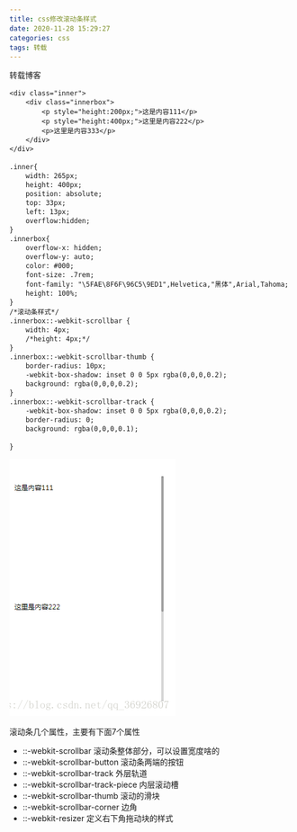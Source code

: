 ```yaml
---
title: css修改滚动条样式
date: 2020-11-28 15:29:27
categories: css
tags: 转载
---
```


转载博客

<!--more-->
```
<div class="inner">
    <div class="innerbox">
        <p style="height:200px;">这是内容111</p>
        <p style="height:400px;">这里是内容222</p>
        <p>这里是内容333</p>
    </div>
</div>

.inner{
    width: 265px;
    height: 400px;
    position: absolute;
    top: 33px;
    left: 13px;
    overflow:hidden;
}
.innerbox{
    overflow-x: hidden;
    overflow-y: auto;
    color: #000;
    font-size: .7rem;
    font-family: "\5FAE\8F6F\96C5\9ED1",Helvetica,"黑体",Arial,Tahoma;
    height: 100%;
}
/*滚动条样式*/
.innerbox::-webkit-scrollbar {
    width: 4px;    
    /*height: 4px;*/
}
.innerbox::-webkit-scrollbar-thumb {
    border-radius: 10px;
    -webkit-box-shadow: inset 0 0 5px rgba(0,0,0,0.2);
    background: rgba(0,0,0,0.2);
}
.innerbox::-webkit-scrollbar-track {
    -webkit-box-shadow: inset 0 0 5px rgba(0,0,0,0.2);
    border-radius: 0;
    background: rgba(0,0,0,0.1);

}
```

<img src="/images/css/changeScrollStyle.png" />

滚动条几个属性，主要有下面7个属性

* ::-webkit-scrollbar 滚动条整体部分，可以设置宽度啥的
* ::-webkit-scrollbar-button 滚动条两端的按钮
* ::-webkit-scrollbar-track  外层轨道
* ::-webkit-scrollbar-track-piece  内层滚动槽
* ::-webkit-scrollbar-thumb 滚动的滑块
* ::-webkit-scrollbar-corner 边角
* ::-webkit-resizer 定义右下角拖动块的样式